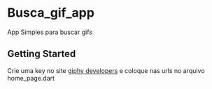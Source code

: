 # Busca_gif_app

App Simples para buscar gifs

## Getting Started

Crie uma key no site [giphy developers](https://developers.giphy.com/)
e coloque nas urls no arquivo home_page.dart
